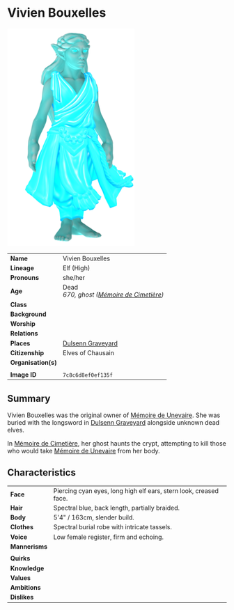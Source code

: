 # Vivien Bouxelles

<img src="https://raw.githubusercontent.com/jesskelsall/astarus-images/main/characters/portraits/7c8c6d8ef0ef135f.png" height="500" />

|||
| --- | --- |
| **Name** | Vivien Bouxelles | character.4
| **Lineage** | Elf (High) |
| **Pronouns** | she/her |
| **Age** | Dead<br>*670, ghost ([Mémoire de Cimetière](../items/echneshment/memory-spheres/memoire-de-cimetiere.md))* |
| **Class** | |
| **Background** | |
| **Worship** | |
| **Relations** | |
| **Places** | [Dulsenn Graveyard](../places/structures/dulsenn-graveyard.md) |
| **Citizenship** | Elves of Chausain |
| **Organisation(s)** | |
|||
| **Image ID** | `7c8c6d8ef0ef135f` |

## Summary

Vivien Bouxelles was the original owner of [Mémoire de Unevaire](../items/echneshment/weapons/memoire-de-unevaire.md). She was buried with the longsword in [Dulsenn Graveyard](../places/structures/dulsenn-graveyard.md) alongside unknown dead elves.

In [Mémoire de Cimetière](../items/echneshment/memory-spheres/memoire-de-cimetiere.md), her ghost haunts the crypt, attempting to kill those who would take [Mémoire de Unevaire](../items/echneshment/weapons/memoire-de-unevaire.md) from her body.

## Characteristics

| | |
| --- | --- |
| **Face** | Piercing cyan eyes, long high elf ears, stern look, creased face. | characteristics.2
| **Hair** | Spectral blue, back length, partially braided. |
| **Body** | 5'4" / 163cm, slender build. |
| **Clothes** | Spectral burial robe with intricate tassels. |
| **Voice** | Low female register, firm and echoing. |
| **Mannerisms** | |
| | |
| **Quirks** | |
| **Knowledge** | |
| **Values** | |
| **Ambitions** | |
| **Dislikes** | |
